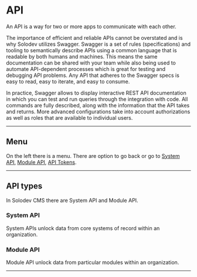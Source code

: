 # API

An API is a way for two or more apps to communicate with each other.

The importance of efficient and reliable APIs cannot be overstated and is why Solodev utilizes Swagger. Swagger is a set of rules (specifications) and tooling to semantically describe APIs using a common language that is readable by both humans and machines. This means the same documentation can be shared with your team while also being used to automate API-dependent processes which is great for testing and debugging API problems. Any API that adheres to the Swagger specs is easy to read, easy to iterate, and easy to consume.

In practice, Swagger allows to display interactive REST API documentation in which you can test and run queries through the integration with code. All commands are fully described, along with the information that the API takes and returns. More advanced configurations take into account authorizations as well as roles that are available to individual users.

---

## Menu

On the left there is a menu. There are option to go back or go to <a href="/admin/api/system-api/">System API</a>, <a href="/admin/api/module-api/">Module API</a>, <a href="/admin/api/api-tokens/">API Tokens</a>.

---

## API types

In Solodev CMS there are System API and Module API. 

### System API

System APIs unlock data from core systems of record within an organization.

### Module API

Module API unlock data from particular modules within an organization.

---

